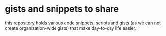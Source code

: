 # gists and snippets to share

this repository holds various code snippets, scripts and gists (as we can not create organization-wide gists) that make day-to-day life easier.

